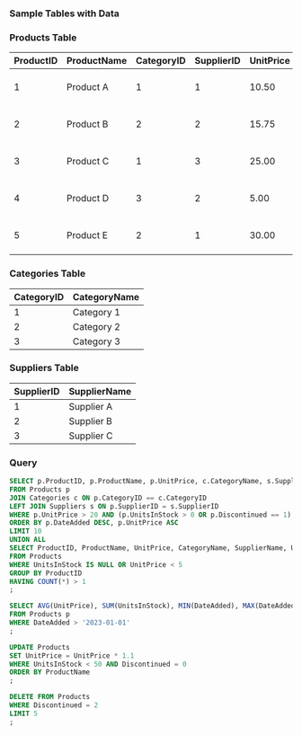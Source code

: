 ### Sample Tables with Data

### Products Table

| ProductID | ProductName | CategoryID | SupplierID | UnitPrice | UnitsInStock | Discontinued | DateAdded           |
|-----------|-------------|------------|------------|-----------|--------------|--------------|---------------------|
| 1         | Product A   | 1          | 1          | 10.50     | 100          | 0            | 2023-01-01 10:00:00 |
| 2         | Product B   | 2          | 2          | 15.75     | 50           | 1            | 2023-02-01 11:00:00 |
| 3         | Product C   | 1          | 3          | 25.00     | 0            | 0            | 2023-03-01 12:00:00 |
| 4         | Product D   | 3          | 2          | 5.00      | 200          | 0            | 2023-04-01 13:00:00 |
| 5         | Product E   | 2          | 1          | 30.00     | 20           | 1            | 2023-05-01 14:00:00 |

### Categories Table

| CategoryID | CategoryName |
|------------|--------------|
| 1          | Category 1   |
| 2          | Category 2   |
| 3          | Category 3   |

### Suppliers Table

| SupplierID | SupplierName |
|------------|--------------|
| 1          | Supplier A   |
| 2          | Supplier B   |
| 3          | Supplier C   |

### Query

```sql
SELECT p.ProductID, p.ProductName, p.UnitPrice, c.CategoryName, s.SupplierName, p.UnitsInStock, p.DateAdded, p.Discontinued
FROM Products p
JOIN Categories c ON p.CategoryID == c.CategoryID
LEFT JOIN Suppliers s ON p.SupplierID = s.SupplierID
WHERE p.UnitPrice > 20 AND (p.UnitsInStock > 0 OR p.Discontinued == 1)
ORDER BY p.DateAdded DESC, p.UnitPrice ASC
LIMIT 10
UNION ALL
SELECT ProductID, ProductName, UnitPrice, CategoryName, SupplierName, UnitsInStock, DateAdded, Discontinued
FROM Products
WHERE UnitsInStock IS NULL OR UnitPrice < 5
GROUP BY ProductID
HAVING COUNT(*) > 1
;

SELECT AVG(UnitPrice), SUM(UnitsInStock), MIN(DateAdded), MAX(DateAdded)
FROM Products p
WHERE DateAdded > '2023-01-01'
;

UPDATE Products
SET UnitPrice = UnitPrice * 1.1
WHERE UnitsInStock < 50 AND Discontinued = 0
ORDER BY ProductName
;

DELETE FROM Products
WHERE Discontinued = 2
LIMIT 5
;
```

